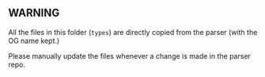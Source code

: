## WARNING
All the files in this folder (`types`) are directly copied from the parser (with the OG name kept.)

Please manually update the files whenever a change is made in the parser repo.